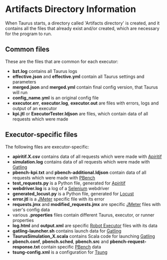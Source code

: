 # Artifacts Directory Information

When Taurus starts, a directory called 'Artifacts directory' is created, and it contains all the files 
that already exist and/or created, which are necessary for the program to run.

## Common files
These are the files that are common for each executor:
- **bzt.log** contains all Taurus logs
- **effective.json** and **effective.yml** contain all Taurus settings and parameters
- **merged.json** and **merged.yml** contain final config version, that Taurus will run
- **config\_name.yml** is an original config file
- **executor.err**, **executor.log**, **executor.out** are files with errors, logs and output of an executor
- **kpi.jtl** or **ExecutorTester.ldjson** are files, which contain data of all requests which were made

## Executor-specific files
The following files are executor-specific:
- **apiritif.X.csv** contains data of all requests which were made with [Apiritif](Apiritif.md)
- **simulation.log** contains data of all requests which were made with [Gatling](Gatling.md)
- **pbench-kpi.txt** and **pbench-additional.ldjson** contain data of all requests which were made with [PBench](PBench.md)
- **test\_requests.py** is a Python file, generated for [Apiritif](Apiritif.md)
- **webdriver.log** is a log of a [Selenium](Selenium.md) webdriver
- **generated\_locust.py** is a Python file, generated for [Locust](Locust.md)
- **error.jtl** is a [JMeter](JMeter.md) specific file with its error
- **requests.jmx** and **modified\_requests.jmx** are specific [JMeter](JMeter.md) files with user's config data
- various **.properties** files contain different Taurus, executor, or runner properties
- **log.html** and **output.xml** are specific [Robot Executor](Robot.md) files with its data
- **gatling-launcher.sh** contains launch data for [Gatling](Gatling.md)
- **TaurusSimulation\_X.scala** contains Scala code for launching [Gatling](Gatling.md)
- **pbench.conf**, **pbench.sched**, **pbench.src** and **pbench-request-response.txt** contain specific [PBench](PBench.md) data
- **tsung-config.xml** is a configuration for [Tsung](Tsung.md)
